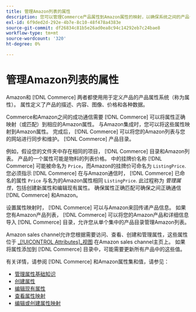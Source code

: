 ```yaml
---
title: 管理Amazon列表的属性
description: 您可以管理Commerce产品属性到Amazon属性的映射，以确保系统之间的产品信息准确无误。
exl-id: 6f9ded2d-292e-4b7e-8c10-48f478a4383e
source-git-commit: df26834c81b5e26ad0ea8c94c14292eb7c24bae8
workflow-type: tm+mt
source-wordcount: '320'
ht-degree: 0%

---
```


# 管理Amazon列表的属性

Amazon和 [!DNL Commerce] 两者都使用用于定义产品的产品属性系统（称为属性）。 属性定义了产品的描述、内容、图像、价格和各种数据。

Commerce和Amazon之间的成功通信需要 [!DNL Commerce] 可以将属性正确映射（或匹配）到相应的Amazon属性。 与Amazon集成时，您可以将这些属性映射到Amazon属性。 完成后， [!DNL Commerce] 可以将您的Amazon列表与您的网站进行同步和维护。 [!DNL Commerce] 产品目录。

例如，假设您的文件夹中存在相同的项目， [!DNL Commerce] 目录和Amazon列表。 产品的一个属性可能是物料的列表价格。 中的挂牌价名称 [!DNL Commerce] 可能被命名为 `Price`，而Amazon的挂牌价可命名为 `ListingPrice`. 您必须指示 [!DNL Commerce] 在与Amazon通信时， [!DNL Commerce] 已命名的属性 `Price` 与名为的Amazon属性相同 `ListingPrice`. 此过程称为 _管理属性_，包括创建新属性和编辑现有属性。 确保属性正确匹配可确保之间正确通信 [!DNL Commerce] 和Amazon。

设置属性映射时， [!DNL Commerce] 可以与Amazon来回传递产品信息。 如果您有Amazon产品列表， [!DNL Commerce] 可以将您的Amazon产品和详细信息导入 [!DNL Commerce] 目录，允许您从单个集中的产品目录管理Amazon列表。

Amazon sales channel允许您根据需要访问、查看、创建和管理属性，这些属性位于 [_[!UICONTROL Attributes]_视图](./attributes-view.md) 在Amazon sales channel主页上。 如果将属性添加到 [!DNL Commerce] 目录中，可能需要更新所有产品中的这些值。

有关详情，请参阅 [!DNL Commerce] 和Amazon属性集和值，请参见：

- [管理属性基础知识](https://experienceleague.adobe.com/docs/commerce-admin/catalog/product-attributes/product-attributes.html)
- [创建属性](./creating-attributes.md#create-an-attribute)
- [编辑现有属性](./creating-attributes.md#edit-an-attribute)
- [查看属性映射](./amazon-matching-attributes-values.md)
- [编辑或创建属性映射](./amazon-manually-update-incomplete-listing.md)

